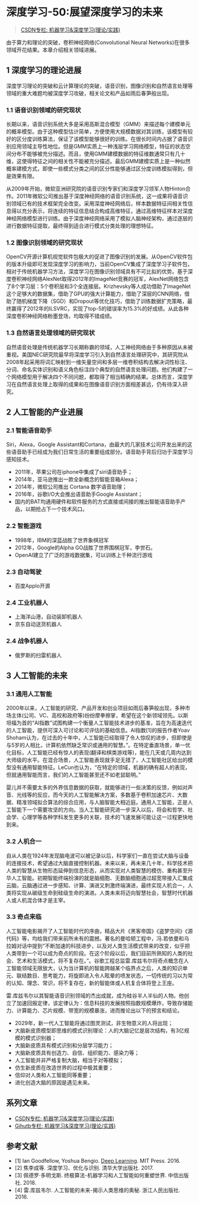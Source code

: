 # 深度学习-50:展望深度学习的未来

> [CSDN专栏: 机器学习&深度学习(理论/实践)](https://blog.csdn.net/column/details/27839.html)

由于算力和理论的突破，卷积神经网络(Convolutional Neural Networks)在很多领域开花结果。本章介绍相关领域进展。

## 1 深度学习的理论进展

深度学习理论的突破和云计算理论的突破，语音识别，图像识别和自然语言处理等领域的重大难题均被深度学习攻破，相关论文和产品如雨后春笋般出现。

### 1.1 语音识别领域的研究现状

长期以来，语音识别系统大多是采用高斯混合模型（GMM）来描述每个建模单元的概率模型。由于这种模型估计简单，方便使用大规模数据对其训练，该模型有较好的区分度训练算法，保证了该模型能够很好的训练。在很长时间内占据了语音识别应用领域主导性地位。但是GMM实质上一种浅层学习网络模型，特征的状态空间分布不能够被充分描述。而且，使用GMM建模数据的特征维数通常只有几十维，这使得特征之间的相关性不能被充分描述。最后GMM建模实质上是一种似然概率建模方式，即使一些模式分类之间的区分性能够通过区分度训练模拟得到，但是效果有限。

从2009年开始，微软亚洲研究院的语音识别专家们和深度学习领军人物Hinton合作。2011年微软公司推出基于深度神经网络的语音识别系统，这一成果将语音识别领域已有的技术框架完全改变。采用深度神经网络后，样本数据特征间相关性信息得以充分表示，将连续的特征信息结合构成高维特征，通过高维特征样本对深度神经网络模型进行训练。由于深度神经网络采用了模拟人脑神经架构，通过逐层的进行数据特征提取，最终得到适合进行模式分类处理的理想特征。

### 1.2 图像识别领域的研究现状

OpenCV开源计算机视觉软件包极大的促进了图像识别的发展。从OpenCV软件包的版本升级即可发现深度学习的影响力，当前OpenCV集成了深度学习子软件包，相对于传统机器学习方法，深度学习在图像识别领域具有不可比拟的优势。基于深度卷积神经网络AlexNet取得2012年的ImageNet竞赛的冠军，AlexNet网络包含了8个学习层：5个卷积层和3个全连接层。Krizhevsky等人成功借助了ImageNet这个足够大的数据集，借助了GPU的强大计算能力，借助了深层的CNN网络，借助了随机梯度下降（SGD）和Dropout等优化技巧，借助了训练数据扩充策略，最终赢得了2012年的ILSVRC，实现了top-5的错误率为15.3%的好成绩。从此各种深度卷积神经网络粉墨登场，均取得不错成绩。

### 1.3 自然语言处理领域的研究现状

自然语音处理是传统机器学习长期称霸的领域，人工神经网络由于多种原因从未被重视。美国NEC研究院最早将深度学习引入到自然语言处理研究中，其研究院从2008年起采用将词汇映射到一维矢量空间和多层一维卷积结构去解决词性标注、分词、命名实体识别和语义角色标注四个典型的自然语言处理问题。他们构建了一个网络模型用于解决四个不同问题，都取得了相当精确的结果。总体而言，深度学习在自然语言处理上取得的成果和在图像语音识别方面相差甚远，仍有待深入研究。

## 2 人工智能的产业进展

### 2.1 智能语音助手

Siri，Alexa，Google Assistant和Cortana，由最大的几家技术公司开发出来的这些语音助手已经成为我们日常生活的重要组成部分。语音助手背后归功于深度学习感知技术。

- 2011年，苹果公司在iphone中集成了siri语音助手；
- 2014年，亚马逊推出一款全新概念的智能音箱Alexa；
- 2014年，微软公司推出 Cortana 数字语音助理；
- 2016年，谷歌I/O大会推出语音助手Google Assistant；
- 国内的BAT均通用硬件和软件服务的方式直接或间接的推出智能语音助手产品，以期抢占下一个技术风口。

### 2.2 智能游戏

- 1998年，IBM的深蓝战胜了世界象棋冠军
- 2012年，Google的Alpha GO战胜了世界围棋冠军，李世石。
- OpenAI建立了广泛的游戏数据集，可以训练上千种流行游戏

### 2.3 自动驾驶

- 百度Applo开源

### 2.4 工业机器人

- 上海洋山港，自动装卸机器人
- 京东自动送货机器人

### 2.4 战争机器人

- 俄罗斯的扫雷机器人

## 3 人工智能的未来

### 3.1 通用人工智能

2000年以来，人工智能的研究、产品开发和创业项目如雨后春笋般出现，多种市场主体(公司、VC、高校和政府等)纷纷摩拳擦掌，希望在这个新领域领先。以斯坦福为首的“AI指数”试图构建一个衡量人工智能技术进步的基准，旨在为高速迭代的人工智能，提供可深入可讨论和可评估的基础信息。AI指数[1]的报告作者Yoav Shoham认为，在过去的十年中，人工智能已经取得了令人惊叹的进步，但即使是与5岁的人相比，计算机依然缺乏常识或通用的智慧。”。在特定垂直场景，单一优化目标，人工智能已经有惊人的表现(翻译和棋类游戏等)，能在几天或几周内达到大师级的水平。在混合场景，人工智能表现就手足无措了，人工智能社区给出的模型没有通用智能特征。LeCun也认为，“在特定的领域，机器的确有超人的表现，但就通用智能而言，我们的人工智能甚至还不如老鼠聪明。”

婴儿并不需要太多的外界信息数据的获取，就能够进行一些决策的反馈，例如对声音、光线等的反应，而今天的人工智能解决方案，多数基于卷积加速芯片、大数据、精准领域拟合算法的综合应用，与人脑智能大相近庭。通用人工智能，正是人工智能下一个需要攻坚的方向。当人工智能研究进一步深入以后，将会和哲学、社会学、心理学等各种学科发生更多的关联，技术的飞速发展可能让这一过程更快地到来。

### 3.2 人机合一

自从人类在1924年发现脑电波可以被记录以后，科学家们一直在尝试大脑与设备的连接技术，希望通过大脑直接控制机器。未来以来，再未来几十年，科学技术把人类的智慧从生物形态延伸到信息形态，从而实现对人类智慧的模仿、重构甚至升华人工智能。初期智能终端扮演的就是脑细胞、无数脑细胞通过超宽带接入汇集成云脑，云脑通过进一步感知、计算、演进又刺激终端演进，最终实现人机合一，人类将实现从碳级生命到硅级生命的演进。人类未来将迈向智慧社会，智慧时代机器人或人机混合体才是主宰。

### 3.3 奇点来临

人工智能电影揭开了人工智能时代的序曲，精品大片《黑客帝国》《盗梦空间》《源代码》等，均给我们带来前所未有的震撼。著名的曼哈顿工程中，冯.若依曼和乌拉姆对话中提到“不断加速的科技进步，以及对人类生活模式带来的改变，似乎把人类带到一个可以成为奇点的阶段。在这个阶段以后，我们目前所熟知的人类的社会、艺术和生活模式，将不复存在。”。谷歌工程总监雷.库兹韦尔将奇点概念在人工智能领域无限放大，认为当计算机的智能跨越某个临界点之后，人类的知识单元、联结数目、思考能力，将旋即进入令人眩晕的喷发状态，一切传统的习以为常的认知、理念、常识，将不复存在，新的智能体或人机复合体将登上王座。

雷.库兹韦尔以其智能语音识别领域的杰出成就，成为硅谷半人半仙的人物。他创立了加速回报定律，该定律认为：信息科技的发展按照指数规模爆炸，导致存储能力、计算能力、芯片规模、带宽的规模暴涨，进而推论出以下的预言和结论。

- 2029年，新一代人工智能将通过图灵测试，非生物意义的人将出现；
- 大脑新皮质模型即思维的模式识别理论：人的大脑记忆是层次结构，有3亿规模的模式识别器；
- 大脑新皮质具有模式识别和分层学习能力；
- 大脑新皮质具有创造力、自信、组织能力、感染力等；
- 人工智能并非严格复制大脑，相当于对等模拟；
- 仿生新皮质在改造世界的过程中极其重要；
- 信仰对人类和人工智能同等重要；
- 进化创造大脑的原因是遇见未来。

## 系列文章

- [CSDN专栏: 机器学习&深度学习(理论/实践)](https://blog.csdn.net/column/details/27839.html)
- [Gihutb专栏: 机器学习&深度学习(理论/实践)](https://github.com/media-tm/MTOpenML)

## 参考文献

- [1] Ian Goodfellow, Yoshua Bengio. [Deep Learning](http://www.deeplearningbook.org/). MIT Press. 2016.
- [2] 焦李成等. 深度学习、优化与识别. 清华大学出版社. 2017.
- [3] 佩德罗·多明戈斯. 终极算法-机器学习和人工智能如何重塑世界. 中信出版社. 2018.
- [4] 雷.库兹韦尔. 人工智能的未来-揭示人类思维的奥秘.  浙江人民出版社. 2016.